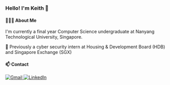 ### Hello! I'm Keith 👋    

#### 🙎🏻‍♂️ About Me
I'm currently a final year Computer Science undergraduate at Nanyang Technological University, Singapore. 

💼 Previously a cyber security intern at Housing & Development Board (HDB) and Singapore Exchange (SGX)  

#### 📫 Contact
<a href="mailto:keithsimks@gmail.com">
  <img src="https://img.shields.io/badge/Gmail-D14836?style=for-the-badge&logo=gmail&logoColor=white" alt="Gmail">
</a>
<a href="https://www.linkedin.com/in/keithsimks/" target="_blank">
  <img src="https://img.shields.io/badge/linkedin-%230077B5.svg?style=for-the-badge&logo=linkedin&logoColor=white" alt="LinkedIn">
</a>
